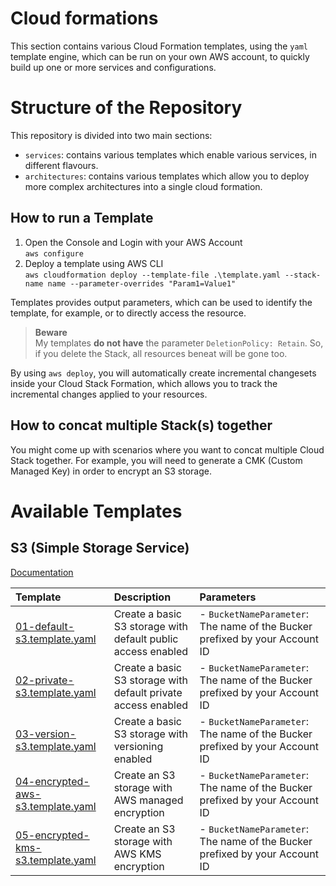 # Cloud formations

This section contains various Cloud Formation templates, using the `yaml` template engine, which can be run on your own AWS account, to quickly build up one or more services and configurations.

# Structure of the Repository

This repository is divided into two main sections:

- `services`: contains various templates which enable various services, in different flavours.
- `architectures`: contains various templates which allow you to deploy more complex architectures into a single cloud formation.

## How to run a Template

1. Open the Console and Login with your AWS Account<br />
`aws configure`
2. Deploy a template using AWS CLI<br />
`aws cloudformation deploy --template-file .\template.yaml --stack-name name --parameter-overrides "Param1=Value1"` 

Templates provides output parameters, which can be used to identify the template, for example, or to directly access the resource.

 > **Beware** <br />
 My templates **do not have** the parameter `DeletionPolicy: Retain`. So, if you delete the Stack, all resources beneat will be gone too.

By using `aws deploy`, you will automatically create incremental changesets inside your Cloud Stack Formation, which allows you to track the incremental changes applied to your resources.

## How to concat multiple Stack(s) together

You might come up with scenarios where you want to concat multiple Cloud Stack together. For example, you will need to generate a CMK (Custom Managed Key) in order to encrypt an S3 storage.

# Available Templates

## S3 (Simple Storage Service)

[Documentation](https://aws.amazon.com/s3)

| Template | Description | Parameters |
| :--- | :--- | :--- |
| [01-default-s3.template.yaml](./services/s3/01-default-s3.template.yaml) | Create a basic S3 storage with default public access enabled | - `BucketNameParameter`: The name of the Bucker prefixed by your Account ID |
| [02-private-s3.template.yaml](./services/s3/02-private-s3.template.yaml) | Create a basic S3 storage with default private access enabled | - `BucketNameParameter`: The name of the Bucker prefixed by your Account ID |
| [03-version-s3.template.yaml](./services/s3/03-version-s3.template.yaml) | Create a basic S3 storage with versioning enabled | - `BucketNameParameter`: The name of the Bucker prefixed by your Account ID |
| [04-encrypted-aws-s3.template.yaml](./services/s3/04-encrypted-aws-s3.template.yaml) | Create an S3 storage with AWS managed encryption | - `BucketNameParameter`: The name of the Bucker prefixed by your Account ID |
| [05-encrypted-kms-s3.template.yaml](./services/s3/05-encrypted-kms-s3.template.yaml) | Create an S3 storage with AWS KMS encryption | - `BucketNameParameter`: The name of the Bucker prefixed by your Account ID |